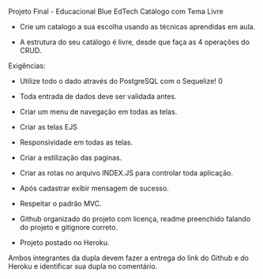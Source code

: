 Projeto Final - Educacional Blue EdTech
Catálogo com Tema Livre

- Crie um catalogo a sua escolha usando as técnicas aprendidas em aula.

- A estrutura do seu catálogo é livre, desde que faça as 4 operações do CRUD.

Exigências:
- Utilize todo o dado através do PostgreSQL com o Sequelize! 0
- Toda entrada de dados deve ser validada antes. 
- Criar um menu de navegação em todas as telas. 
- Criar as telas EJS 
- Responsividade em todas as telas.

- Criar a estilização das paginas.
- Criar as rotas no arquivo INDEX.JS para controlar toda aplicação.
- Após cadastrar exibir mensagem de sucesso.
- Respeitar o padrão MVC.
- Github organizado do projeto com licença, readme preenchido falando do projeto e gitignore correto.
- Projeto postado no Heroku.

Ambos integrantes da dupla devem fazer a entrega do link do Github e do Heroku e identificar sua dupla no comentário.